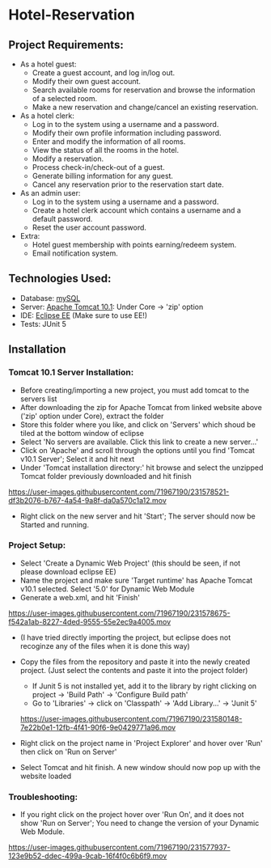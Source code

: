 # Hotel-Reservation
## Project Requirements:
- As a hotel guest:
  - Create a guest account, and log in/log out.
  - Modify their own guest account.
  - Search available rooms for reservation and browse the information of a selected room.
  - Make a new reservation and change/cancel an existing reservation.
- As a hotel clerk:
  - Log in to the system using a username and a password.
  - Modify their own profile information including password.
  - Enter and modify the information of all rooms.
  - View the status of all the rooms in the hotel.
  - Modify a reservation.
  - Process check-in/check-out of a guest.
  - Generate billing information for any guest.
  - Cancel any reservation prior to the reservation start date.
- As an admin user:
  - Log in to the system using a username and a password.
  - Create a hotel clerk account which contains a username and a default password.
  - Reset the user account password.
- Extra:
  - Hotel guest membership with points earning/redeem system.
  - Email notification system.

## Technologies Used:
- Database: [mySQL](https://www.mysql.com/products/workbench/)
- Server: [Apache Tomcat 10.1](https://tomcat.apache.org/download-10.cgi): Under Core -> 'zip' option
- IDE: [Eclipse EE](https://www.eclipse.org/downloads/packages/release/2023-03/r/eclipse-ide-enterprise-java-and-web-developers) (Make sure to use EE!)
- Tests: JUnit 5

## Installation
### Tomcat 10.1 Server Installation:
- Before creating/importing a new project, you must add tomcat to the servers list
- After downloading the zip for Apache Tomcat from linked website above ('zip' option under Core), extract the folder
- Store this folder where you like, and click on 'Servers' which shoud be tiled at the bottom window of eclipse
- Select 'No servers are available. Click this link to create a new server...'
- Click on 'Apache' and scroll through the options until you find 'Tomcat v10.1 Server'; Select it and hit next
- Under 'Tomcat installation directory:' hit browse and select the unzipped Tomcat folder previously downloaded and hit finish

https://user-images.githubusercontent.com/71967190/231578521-df3b2076-b767-4a54-9a8f-da0a570c1a12.mov


- Right click on the new server and hit 'Start'; The server should now be Started and running.
### Project Setup:
- Select 'Create a Dynamic Web Project' (this should be seen, if not please download eclipse EE)
- Name the project and make sure 'Target runtime' has Apache Tomcat v10.1 selected. Select '5.0' for Dynamic Web Module
- Generate a web.xml, and hit 'Finish'

https://user-images.githubusercontent.com/71967190/231578675-f542a1ab-8227-4ded-9555-55e2ec9a4005.mov


- (I have tried directly importing the project, but eclipse does not recoginze any of the files when it is done this way)
- Copy the files from the repository and paste it into the newly created project. (Just select the contents and paste it into the project folder)
  - If Junit 5 is not installed yet, add it to the library by right clicking on project -> 'Build Path' -> 'Configure Build path'
  - Go to 'Libraries' -> click on 'Classpath' -> 'Add Library...' -> 'Junit 5'
  
  https://user-images.githubusercontent.com/71967190/231580148-7e22b0e1-12fb-4f41-90f6-9e0429771a96.mov


- Right click on the project name in 'Project Explorer' and hover over 'Run' then click on 'Run on Server'
- Select Tomcat and hit finish. A new window should now pop up with the website loaded
### Troubleshooting:
- If you right click on the project hover over 'Run On', and it does not show 'Run on Server'; You need to change the version of your Dynamic Web Module.

https://user-images.githubusercontent.com/71967190/231577937-123e9b52-ddec-499a-9cab-16f4f0c6b6f9.mov


